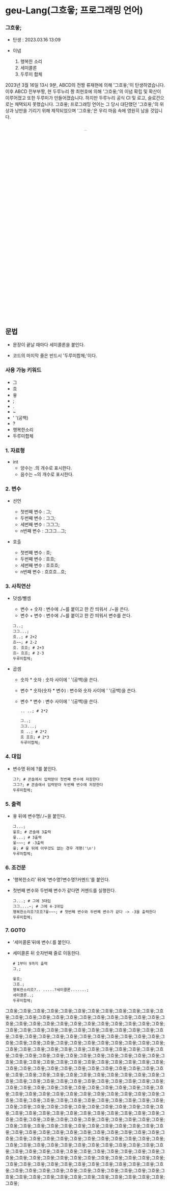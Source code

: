 # geu-Lang(그흐읗; 프로그래밍 언어)

### 그흐읗;

-   탄생 : 2023.03.16 13:09

-   이념
    1.   행복한 소리
    2.   세미콜론
    3.   두루미 합체

 2023년 3월 16일 13시 9분, ABCD의 전짱 류재현에 의해 '그흐읗;'이 탄생하였습니다. 이후 ABCD 전부부짱, 현 두루누리 짱 최현호에 의해 '그흐읗;'의 이념 확립 및 확산이 이루어졌고 또한 두루미가 만들어졌습니다. 하지만 두루누리 공식 CI 및 로고, 슬로건으로는 채택되지 못했습니다. 그흐읗; 프로그래밍 언어는 그 당시 대단했던 '그흐읗;'의 위상과 낭만을 기리기 위해 제작되었으며 '그흐읗;'은 우리 마음 속에 영원히 남을 것입니다.

<br>

<div align="center">
<img src="https://github.com/ovisL/geu-Lang/assets/81283189/6edccd0f-5f50-4fff-9fb5-779d4865d4f9" alt="dooroome" style="zoom:10%;" width="15%" />
</div>



## 문법

-   문장이 끝날 때마다 세미콜론을 붙인다.

-   코드의 마지막 줄은 반드시 '두루미합체;'이다.

### 사용 가능 키워드

-   그
-   흐
-   읗
-   ;
-   .
-   ~
-   ' '(공백)
-   ?
-   행복한소리
-   두루미합체 


### 1. 자료형
- int 
  - 양수는 .의 개수로 표시한다.
  - 음수는 ~의 개수로 표시한다.

### 2. 변수
 - 선언
     - 첫번째 변수 : 그;
     - 두번째 변수 : 그그;
     - 세번째 변수 : 그그그;
     - n번째 변수 : 그그그...그;
         
- 호출
    - 첫번째 변수 : 흐;
    - 두번째 변수 : 흐흐;
    - 세번째 변수 : 흐흐흐;
    - n번째 변수 : 흐흐흐...흐;

### 3. 사칙연산
- 덧셈/뺄셈
    - 변수 + 숫자 : 변수에 ./~를 붙이고 한 칸 띄워서 ./~을 쓴다.
    - 변수 + 변수 : 변수에 ./~를 붙이고 한 칸 띄워서 변수를 쓴다.
   
    ```
    그..;
    그그...;
    흐..; # 2+2
    흐~~; # 2-2
    흐. 흐흐; # 2+3
    흐~ 흐흐; # 2-3
    두루미합체;
    ```
- 곱셈
  - 숫자 * 숫자 : 숫자 사이에 ' '(공백)을 쓴다.
  - 변수 * 숫자(숫자 * 변수) : 변수와 숫자 사이에 ' '(공백)을 쓴다.
  - 변수 * 변수 : 변수 사이에 ' '(공백)을 쓴다.
  
    ```
    .. ..; # 2*2
    
    그..;
    그그...;
    흐 ..; # 2*2
    흐 흐흐; # 2*3
    두루미합체;
    ```

### 4. 대입
- 변수명 뒤에 ?를 붙인다.

    ```
    그?; # 콘솔에서 입력받아 첫번째 변수에 저장한다
    그그?; # 콘솔에서 입력받아 두번째 변수에 저장한다
    두루미합체;
    ```
     
### 5. 출력
- 읗 뒤에 변수명/./~을 붙인다.
    
    ```
    그...;
    읗흐; # 콘솔에 3출력
    읗...; # 3출력
    읗~~~; # -3출력
    읗; # 읗 뒤에 아무것도 없는 경우 개행('\n')
    두루미합체;
    ```

### 6. 조건문
- '행복한소리' 뒤에 '변수명?변수명?커멘드'를 붙인다.
-  첫번째 변수와 두번째 변수가 같다면 커멘드를 실행한다.

    ```
    그...; # 그에 3대입 
    그그....~; # 그에 4-1대입
    행복한소리흐?흐흐?읗~~~; # 첫번째 변수와 두번째 변수가 같다 -> -3을 출력한다
    두루미합체;
    ```
### 7. GOTO
- '세미콜론'뒤에 변수/.를 붙인다.
- 세미콜론 뒤 숫자번째 줄로 이동한다. 
    
    ```
    # 1부터 9까지 출력
    그.;

    읗흐;
    그흐.;
    행복한소리흐?.. .....?세미콜론.......;
    세미콜론..;
    두루미합체;
    ```
    

그흐읗;그흐읗;그흐읗;그흐읗;그흐읗;그흐읗;그흐읗;그흐읗;그흐읗;그흐읗;그흐읗;그흐읗;그흐읗;그흐읗;그흐읗;그흐읗;그흐읗;그흐읗;그흐읗;그흐읗;그흐읗;그흐읗;그흐읗;그흐읗;그흐읗;그흐읗;그흐읗;그흐읗;그흐읗;그흐읗;그흐읗;그흐읗;그흐읗;그흐읗;그흐읗;그흐읗;그흐읗;그흐읗;그흐읗;그흐읗;그흐읗;그흐읗;그흐읗;그흐읗;그흐읗;그흐읗;그흐읗;그흐읗;그흐읗;그흐읗;그흐읗;그흐읗;그흐읗;그흐읗;그흐읗;그흐읗;그흐읗;그흐읗;그흐읗;그흐읗;그흐읗;그흐읗;그흐읗;그흐읗;그흐읗;그흐읗;그흐읗;그흐읗;그흐읗;그흐읗;그흐읗;그흐읗;그흐읗;그흐읗;그흐읗;그흐읗;그흐읗;그흐읗;그흐읗;그흐읗;그흐읗;그흐읗;그흐읗;그흐읗;그흐읗;그흐읗;그흐읗;그흐읗;그흐읗;그흐읗;그흐읗;그흐읗;그흐읗;그흐읗;그흐읗;그흐읗;그흐읗;그흐읗;그흐읗;그흐읗;그흐읗;그흐읗;그흐읗;그흐읗;그흐읗;그흐읗;그흐읗;그흐읗;그흐읗;그흐읗;그흐읗;그흐읗;그흐읗;그흐읗;그흐읗;그흐읗;그흐읗;그흐읗;그흐읗;그흐읗;그흐읗;그흐읗;그흐읗;그흐읗;그흐읗;그흐읗;그흐읗;그흐읗;그흐읗;그흐읗;그흐읗;그흐읗;그흐읗;그흐읗;그흐읗;그흐읗;그흐읗;그흐읗;그흐읗;그흐읗;그흐읗;그흐읗;그흐읗;그흐읗;그흐읗;그흐읗;그흐읗;그흐읗;그흐읗;그흐읗;그흐읗;그흐읗;그흐읗;그흐읗;그흐읗;그흐읗;그흐읗;그흐읗;그흐읗;그흐읗;그흐읗;그흐읗;그흐읗;그흐읗;그흐읗;그흐읗;그흐읗;그흐읗;그흐읗;그흐읗;그흐읗;그흐읗;그흐읗;그흐읗;그흐읗;그흐읗;그흐읗;그흐읗;그흐읗;그흐읗;그흐읗;그흐읗;그흐읗;그흐읗;그흐읗;그흐읗;그흐읗;그흐읗;그흐읗;그흐읗;그흐읗;그흐읗;그흐읗;그흐읗;그흐읗;그흐읗;그흐읗;그흐읗;그흐읗;그흐읗;그흐읗;그흐읗;그흐읗;그흐읗;그흐읗;그흐읗;그흐읗;그흐읗;그흐읗;그흐읗;그흐읗;그흐읗;그흐읗;그흐읗;그흐읗;그흐읗;그흐읗;그흐읗;그흐읗;그흐읗;그흐읗;그흐읗;그흐읗;그흐읗;그흐읗;그흐읗;그흐읗;그흐읗;그흐읗;그흐읗;그흐읗;그흐읗;그흐읗;그흐읗;그흐읗;그흐읗;그흐읗;그흐읗;그흐읗;그흐읗;그흐읗;그흐읗;그흐읗;그흐읗;그흐읗;그흐읗;그흐읗;그흐읗;그흐읗;그흐읗;그흐읗;그흐읗;그흐읗;그흐읗;그흐읗;그흐읗;그흐읗;그흐읗;그흐읗;그흐읗;그흐읗;그흐읗;그흐읗;그흐읗;그흐읗;그흐읗;그흐읗;그흐읗;그흐읗;그흐읗;그흐읗;그흐읗;그흐읗;그흐읗;그흐읗;그흐읗;그흐읗;그흐읗;그흐읗;그흐읗;그흐읗;그흐읗;그흐읗;그흐읗;그흐읗;그흐읗;그흐읗;그흐읗;그흐읗;그흐읗;그흐읗;그흐읗;그흐읗;그흐읗;그흐읗;그흐읗;그흐읗;그흐읗;그흐읗;그흐읗;그흐읗;그흐읗;그흐읗;그흐읗;그흐읗;그흐읗;그흐읗;그흐읗;그흐읗;그흐읗;그흐읗;그흐읗;그흐읗;그흐읗;그흐읗;그흐읗;
